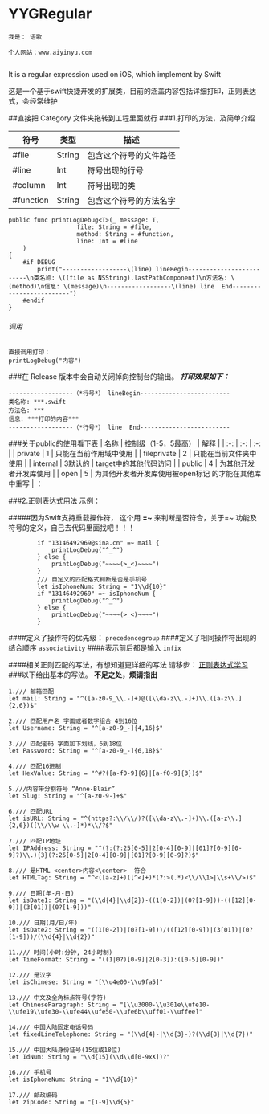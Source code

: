 # YYGRegular

```
我是： 语歌

个人网站：www.aiyinyu.com


```




It is a regular expression used on iOS, which implement by Swift

这是一个基于swift快捷开发的扩展类，目前的涵盖内容包括详细打印，正则表达式，会经常维护


##直接把 Category 文件夹拖转到工程里面就行
###1.打印的方法，及简单介绍

| 符号 | 类型 | 描述 |
| --- | --- | --- |
| #file | String | 包含这个符号的文件路径  |
| #line | Int | 符号出现的行号 |
| #column | Int | 符号出现的类 |
| #function | String | 包含这个符号的方法名字 |


```
public func printLogDebug<T>(_ message: T,
                   file: String = #file,
                   method: String = #function,
                   line: Int = #line
    )
{
    #if DEBUG
        print("------------------\(line) lineBegin-------------------------\n类名称: \((file as NSString).lastPathComponent)\n方法名: \(method)\n信息: \(message)\n------------------\(line) line  End-------------------------")
    #endif
}
```

###### 调用 
> 
```
直接调用打印：
printLogDebug("内容")
```
>



###在 Release 版本中会自动关闭掉向控制台的输出。
***打印效果如下：***



```
------------------（*行号*） lineBegin-------------------------
类名称: ***.swift
方法名: ***
信息: ***打印的内容***
------------------（*行号*） line  End-------------------------
```
###关于public的使用看下表
| 名称 | 控制级（1-5，5最高） | 解释 |
| :-: | :-: | :-: |
| private | 1 | 只能在当前作用域中使用 |
| fileprivate | 2 | 只能在当前文件夹中使用 |
| internal | 3默认的 | target中的其他代码访问 |
| public | 4 | 为其他开发者开发库使用 |
| open | 5 | 为其他开发者开发库使用被open标记 的才能在其他库中重写 |
：


###2.正则表达式用法
示例：
>
#####因为Swift支持重载操作符，   这个用 **=~** 来判断是否符合，关于=~ 功能及符号的定义，自己去代码里面找吧！！！
>
```
        if "13146492969@sina.cn" =~ mail {
            printLogDebug("^_^")
        } else {
            printLogDebug("~~~~(>_<)~~~~")
        }
        /// 自定义的匹配格式判断是否是手机号
        let isIphoneNum: String = "1\\d{10}"
        if "13146492969" =~ isIphoneNum {
            printLogDebug("^_^")
        } else {
            printLogDebug("~~~~(>_<)~~~~")
        }
```

####定义了操作符的优先级：
`precedencegroup`
####定义了相同操作符出现的结合顺序 
`associativity`
####表示前后都是输入
`infix`

####相关正则匹配的写法，有想知道更详细的写法 请移步： [正则表达式学习](http://deerchao.net/tutorials/regex/common.htm)
###以下给出基本的写法。
**不足之处，烦请指出**

```
1./// 邮箱匹配
let mail: String = "^([a-z0-9_\\.-]+)@([\\da-z\\.-]+)\\.([a-z\\.]{2,6})$"

2./// 匹配用户名 字面或者数字组合 4到16位
let Username: String = "^[a-z0-9_-]{4,16}$"

3./// 匹配密码 字面加下划线，6到18位
let Password: String = "^[a-z0-9_-]{6,18}$"

4./// 匹配16进制
let HexValue: String = "^#?([a-f0-9]{6}|[a-f0-9]{3})$"

5.///内容带分割符号 “Anne-Blair”
let Slug: String = "^[a-z0-9-]+$"

6./// 匹配URL
let isURL: String = "^(https?:\\/\\/)?([\\da-z\\.-]+)\\.([a-z\\.]{2,6})([\\/\\w \\.-]*)*\\/?$"

7./// 匹配IP地址
let IPAddress: String = "^(?:(?:25[0-5]|2[0-4][0-9]|[01]?[0-9][0-9]?)\\.){3}(?:25[0-5]|2[0-4][0-9]|[01]?[0-9][0-9]?)$"

8./// 是HTML <center>内容<\center>  符合
let HTMLTag: String = "^<([a-z]+)([^<]+)*(?:>(.*)<\\/\\1>|\\s+\\/>)$"

9./// 日期(年-月-日)
let isDate1: String = "(\\d{4}|\\d{2})-((1[0-2])|(0?[1-9]))-(([12][0-9])|(3[01])|(0?[1-9]))"

10./// 日期(月/日/年)
let isDate2: String = "((1[0-2])|(0?[1-9]))/(([12][0-9])|(3[01])|(0?[1-9]))/(\\d{4}|\\d{2})"

11./// 时间(小时:分钟, 24小时制)
let TimeFormat: String = "((1|0?)[0-9]|2[0-3]):([0-5][0-9])"

12./// 是汉字
let isChinese: String = "[\\u4e00-\\u9fa5]"

13./// 中文及全角标点符号(字符)
let ChineseParagraph: String = "[\\u3000-\\u301e\\ufe10-\\ufe19\\ufe30-\\ufe44\\ufe50-\\ufe6b\\uff01-\\uffee]"

14./// 中国大陆固定电话号码
let fixedLineTelephone: String = "(\\d{4}-|\\d{3}-)?(\\d{8}|\\d{7})"

15./// 中国大陆身份证号(15位或18位)
let IdNum: String = "\\d{15}(\\d\\d[0-9xX])?"

16./// 手机号
let isIphoneNum: String = "1\\d{10}"

17./// 邮政编码
let zipCode: String = "[1-9]\\d{5}"
```

